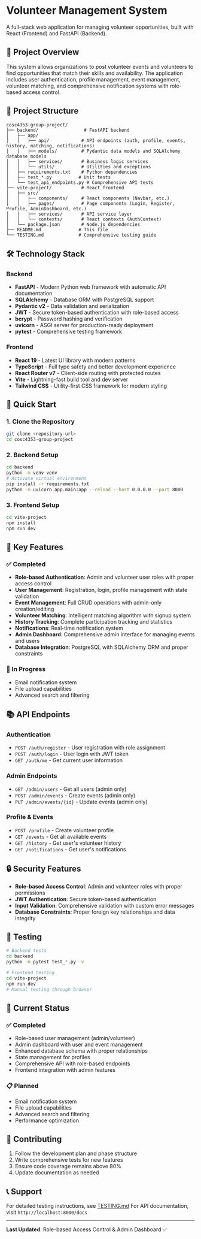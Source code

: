 # Volunteer Management System

A full-stack web application for managing volunteer opportunities, built with React (Frontend) and FastAPI (Backend).

## 🚀 Project Overview

This system allows organizations to post volunteer events and volunteers to find opportunities that match their skills and availability. The application includes user authentication, profile management, event management, volunteer matching, and comprehensive notification systems with role-based access control.

## 📁 Project Structure

```
cosc4353-group-project/
├── backend/                 # FastAPI backend
│   ├── app/
│   │   ├── api/            # API endpoints (auth, profile, events, history, matching, notifications)
│   │   ├── models/         # Pydantic data models and SQLAlchemy database models
│   │   ├── services/       # Business logic services
│   │   └── utils/          # Utilities and exceptions
│   ├── requirements.txt    # Python dependencies
│   ├── test_*.py          # Unit tests
│   └── test_api_endpoints.py # Comprehensive API tests
├── vite-project/           # React frontend
│   ├── src/
│   │   ├── components/     # React components (Navbar, etc.)
│   │   ├── pages/          # Page components (Login, Register, Profile, AdminDashboard, etc.)
│   │   ├── services/       # API service layer
│   │   └── contexts/       # React contexts (AuthContext)
│   └── package.json        # Node.js dependencies
├── README.md              # This file
└── TESTING.md             # Comprehensive testing guide
```

## 🛠️ Technology Stack

### Backend
- **FastAPI** - Modern Python web framework with automatic API documentation
- **SQLAlchemy** - Database ORM with PostgreSQL support
- **Pydantic v2** - Data validation and serialization
- **JWT** - Secure token-based authentication with role-based access
- **bcrypt** - Password hashing and verification
- **uvicorn** - ASGI server for production-ready deployment
- **pytest** - Comprehensive testing framework

### Frontend
- **React 19** - Latest UI library with modern patterns
- **TypeScript** - Full type safety and better development experience
- **React Router v7** - Client-side routing with protected routes
- **Vite** - Lightning-fast build tool and dev server
- **Tailwind CSS** - Utility-first CSS framework for modern styling

## 🚀 Quick Start

### 1. Clone the Repository
```bash
git clone <repository-url>
cd cosc4353-group-project
```

### 2. Backend Setup
```bash
cd backend
python -m venv venv
# Activate virtual environment
pip install -r requirements.txt
python -m uvicorn app.main:app --reload --host 0.0.0.0 --port 8000
```

### 3. Frontend Setup
```bash
cd vite-project
npm install
npm run dev
```

## 🔑 Key Features

### ✅ Completed
- **Role-based Authentication**: Admin and volunteer user roles with proper access control
- **User Management**: Registration, login, profile management with state validation
- **Event Management**: Full CRUD operations with admin-only creation/editing
- **Volunteer Matching**: Intelligent matching algorithm with signup system
- **History Tracking**: Complete participation tracking and statistics
- **Notifications**: Real-time notification system
- **Admin Dashboard**: Comprehensive admin interface for managing events and users
- **Database Integration**: PostgreSQL with SQLAlchemy ORM and proper constraints

### 🚧 In Progress
- Email notification system
- File upload capabilities
- Advanced search and filtering

## 📚 API Endpoints

### Authentication
- `POST /auth/register` - User registration with role assignment
- `POST /auth/login` - User login with JWT token
- `GET /auth/me` - Get current user information

### Admin Endpoints
- `GET /admin/users` - Get all users (admin only)
- `POST /admin/events` - Create events (admin only)
- `PUT /admin/events/{id}` - Update events (admin only)

### Profile & Events
- `POST /profile` - Create volunteer profile
- `GET /events` - Get all available events
- `GET /history` - Get user's volunteer history
- `GET /notifications` - Get user's notifications

## 🔒 Security Features

- **Role-based Access Control**: Admin and volunteer roles with proper permissions
- **JWT Authentication**: Secure token-based authentication
- **Input Validation**: Comprehensive validation with custom error messages
- **Database Constraints**: Proper foreign key relationships and data integrity

## 🧪 Testing

```bash
# Backend tests
cd backend
python -m pytest test_*.py -v

# Frontend testing
cd vite-project
npm run dev
# Manual testing through browser
```

## 🚧 Current Status

### ✅ Completed
- Role-based user management (admin/volunteer)
- Admin dashboard with user and event management
- Enhanced database schema with proper relationships
- State management for profiles
- Comprehensive API with role-based endpoints
- Frontend integration with admin features

### 📋 Planned
- Email notification system
- File upload capabilities
- Advanced search and filtering
- Performance optimization

## 🤝 Contributing

1. Follow the development plan and phase structure
2. Write comprehensive tests for new features
3. Ensure code coverage remains above 80%
4. Update documentation as needed

## 📞 Support

For detailed testing instructions, see [TESTING.md](./TESTING.md)
For API documentation, visit `http://localhost:8000/docs`

---

**Last Updated**: Role-based Access Control & Admin Dashboard ✅
